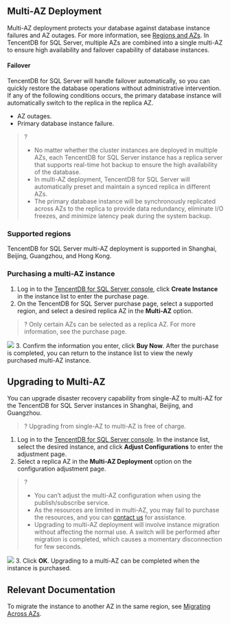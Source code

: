 ## Multi-AZ Deployment
Multi-AZ deployment protects your database against database instance failures and AZ outages. For more information, see [Regions and AZs](https://intl.cloud.tencent.com/document/product/238/7520).
In TencentDB for SQL Server, multiple AZs are combined into a single multi-AZ to ensure high availability and failover capability of database instances.

#### Failover
TencentDB for SQL Server will handle failover automatically, so you can quickly restore the database operations without administrative intervention. If any of the following conditions occurs, the primary database instance will automatically switch to the replica in the replica AZ.
- AZ outages.
- Primary database instance failure.

>?
>- No matter whether the cluster instances are deployed in multiple AZs, each TencentDB for SQL Server instance has a replica server that supports real-time hot backup to ensure the high availability of the database.
>- In multi-AZ deployment, TencentDB for SQL Server will automatically preset and maintain a synced replica in different AZs.
>- The primary database instance will be synchronously replicated across AZs to the replica to provide data redundancy, eliminate I/O freezes, and minimize latency peak during the system backup.

### Supported regions
TencentDB for SQL Server multi-AZ deployment is supported in Shanghai, Beijing, Guangzhou, and Hong Kong.

### Purchasing a multi-AZ instance
1. Log in to the [TencentDB for SQL Server console](https://console.cloud.tencent.com/sqlserver), click **Create Instance** in the instance list to enter the purchase page.
2. On the TencentDB for SQL Server purchase page, select a supported region, and select a desired replica AZ in the **Multi-AZ** option.
>? Only certain AZs can be selected as a replica AZ. For more information, see the purchase page.
>
![](https://staticintl.cloudcachetci.com/yehe/backend-news/dn7e013_tapd_20397132_base64_1671590124_61.png)
3. Confirm the information you enter, click **Buy Now**. After the purchase is completed, you can return to the instance list to view the newly purchased multi-AZ instance.

## Upgrading to Multi-AZ
You can upgrade disaster recovery capability from single-AZ to multi-AZ for the TencentDB for SQL Server instances in Shanghai, Beijing, and Guangzhou.
>? Upgrading from single-AZ to multi-AZ is free of charge.

1. Log in to the [TencentDB for SQL Server console](https://console.cloud.tencent.com/sqlserver). In the instance list, select the desired instance, and click **Adjust Configurations** to enter the adjustment page.
2. Select a replica AZ in the **Multi-AZ Deployment** option on the configuration adjustment page.
>?
>- You can’t adjust the multi-AZ configuration when using the publish/subscribe service.
>- As the resources are limited in multi-AZ, you may fail to purchase the resources, and you can [contact us](https://cloud.tencent.com/online-service?from=connect-us) for assistance.
>- Upgrading to multi-AZ deployment will involve instance migration without affecting the normal use. A switch will be performed after migration is completed, which causes a momentary disconnection for few seconds.
>
![](https://staticintl.cloudcachetci.com/yehe/backend-news/m7r9963_tapd_20397132_base64_1671590296_11.png)
3. Click **OK**. Upgrading to a multi-AZ can be completed when the instance is purchased.

## Relevant Documentation
To migrate the instance to another AZ in the same region, see [Migrating Across AZs](https://intl.cloud.tencent.com/document/product/238/42695).
